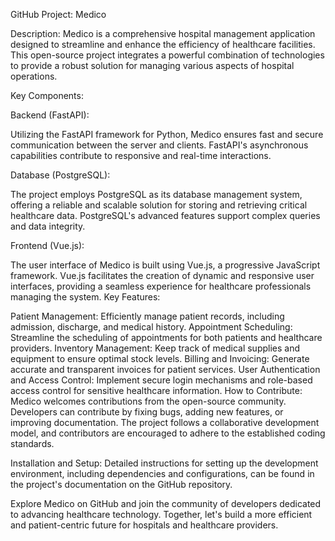 GitHub Project: Medico

Description:
Medico is a comprehensive hospital management application designed to streamline and enhance the efficiency of healthcare facilities. This open-source project integrates a powerful combination of technologies to provide a robust solution for managing various aspects of hospital operations.

Key Components:

Backend (FastAPI):

Utilizing the FastAPI framework for Python, Medico ensures fast and secure communication between the server and clients. FastAPI's asynchronous capabilities contribute to responsive and real-time interactions.

Database (PostgreSQL):

The project employs PostgreSQL as its database management system, offering a reliable and scalable solution for storing and retrieving critical healthcare data. PostgreSQL's advanced features support complex queries and data integrity.

Frontend (Vue.js):

The user interface of Medico is built using Vue.js, a progressive JavaScript framework. Vue.js facilitates the creation of dynamic and responsive user interfaces, providing a seamless experience for healthcare professionals managing the system.
Key Features:

Patient Management: Efficiently manage patient records, including admission, discharge, and medical history.
Appointment Scheduling: Streamline the scheduling of appointments for both patients and healthcare providers.
Inventory Management: Keep track of medical supplies and equipment to ensure optimal stock levels.
Billing and Invoicing: Generate accurate and transparent invoices for patient services.
User Authentication and Access Control: Implement secure login mechanisms and role-based access control for sensitive healthcare information.
How to Contribute:
Medico welcomes contributions from the open-source community. Developers can contribute by fixing bugs, adding new features, or improving documentation. The project follows a collaborative development model, and contributors are encouraged to adhere to the established coding standards.

Installation and Setup:
Detailed instructions for setting up the development environment, including dependencies and configurations, can be found in the project's documentation on the GitHub repository.


Explore Medico on GitHub and join the community of developers dedicated to advancing healthcare technology. Together, let's build a more efficient and patient-centric future for hospitals and healthcare providers.

